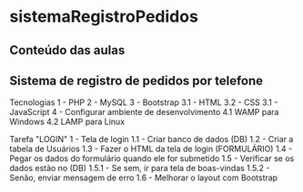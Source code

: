 # sistemaRegistroPedidos

## Conteúdo das aulas
## Sistema de registro de pedidos por telefone ##

Tecnologias
1 - PHP
2 - MySQL
3 - Bootstrap
3.1 - HTML
3.2 - CSS
3.1 - JavaScript
4 - Configurar ambiente de desenvolvimento
4.1 WAMP para Windows
4.2 LAMP para Linux

Tarefa "LOGIN"
1 - Tela de login
1.1 - Criar banco de dados (DB)
1.2 - Criar a tabela de Usuários
1.3 - Fazer o HTML da tela de login (FORMULÁRIO)
1.4 - Pegar os dados do formulário quando ele for submetido
1.5 - Verificar se os dados estão no (DB)
1.5.1 - Se sem, ir para tela de boas-vindas
1.5.2 - Senão, enviar mensagem de erro
1.6 - Melhorar o layout com Bootstrap

